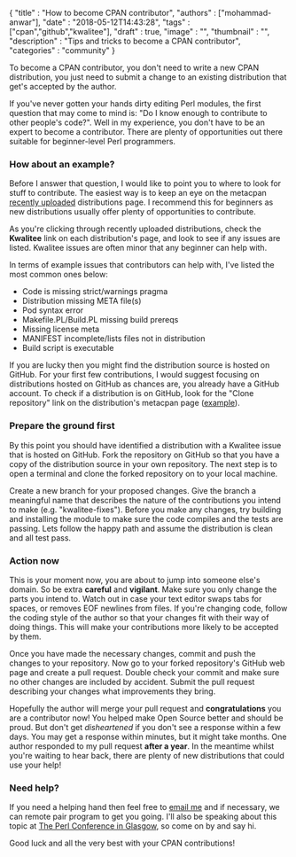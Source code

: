 
  {
    "title"       : "How to become CPAN contributor",
    "authors"     : ["mohammad-anwar"],
    "date"        : "2018-05-12T14:43:28",
    "tags"        : ["cpan","github","kwalitee"],
    "draft"       : true,
    "image"       : "",
    "thumbnail"   : "",
    "description" : "Tips and tricks to become a CPAN contributor",
    "categories"  : "community"
  }

To become a CPAN contributor, you don't need to write a new CPAN distribution, you just need to submit a change to an existing distribution that get's accepted by the author.

If you've never gotten your hands dirty editing Perl modules, the first question that may come to mind is: "Do I know enough to contribute to other people's code?". Well in my experience, you don't have to be an expert to become a contributor. There are plenty of opportunities out there suitable for beginner-level Perl programmers.


### How about an example?

Before I answer that question, I would like to point you to where to look for stuff to contribute. The easiest way is to keep an eye on the metacpan [recently uploaded](https://metacpan.org/recent) distributions page. I recommend this for beginners as new distributions usually offer plenty of opportunities to contribute.

As you're clicking through recently uploaded distributions, check the **Kwalitee** link on each distribution's page, and look to see if any issues are listed. Kwalitee issues are often minor that any beginner can help with.

In terms of example issues that contributors can help with, I've listed the most common ones below:

  * Code is missing strict/warnings pragma
  * Distribution missing META file(s)
  * Pod syntax error
  * Makefile.PL/Build.PL missing build prereqs
  * Missing license meta
  * MANIFEST incomplete/lists files not in distribution
  * Build script is executable

If you are lucky then you might find the distribution source is hosted on GitHub. For your first few contributions, I would suggest focusing on distributions hosted on GitHub as chances are, you already have a GitHub account. To check if a distribution is on GitHub, look for the "Clone repository" link on the distribution's metacpan page ([example](https://metacpan.org/pod/Term::ProgressBar)).

### Prepare the ground first

By this point you should have identified a distribution with a Kwalitee issue that is hosted on GitHub. Fork the repository on GitHub so that you have a copy of the distribution source in your own repository. The next step is to open a terminal and clone the forked repository on to your local machine.

Create a new branch for your proposed changes. Give the branch a meaningful name that describes the nature of the contributions you intend to make (e.g. "kwalitee-fixes"). Before you make any changes, try building and installing the module to make sure the code compiles and the tests are passing. Lets follow the happy path and assume the distribution is clean and all test pass.

### Action now

This is your moment now, you are about to jump into someone else's domain. So be extra **careful** and **vigilant**. Make sure you only change the parts you intend to. Watch out in case your text editor swaps tabs for spaces, or removes EOF newlines from files. If you're changing code, follow the coding style of the author so that your changes fit with their way of doing things. This will make your contributions more likely to be accepted by them.

Once you have made the necessary changes, commit and push the changes to your repository. Now go to your forked repository's GitHub web page and create a pull request. Double check your commit and make sure no other changes are included by accident. Submit the pull request describing your changes what improvements they bring.

Hopefully the author will merge your pull request and **congratulations** you are a contributor now! You helped make Open Source better and should be proud. But don't get *disheartened* if you don't see a response within a few days. You may get a response within minutes, but it might take months. One author responded to my pull request **after a year**. In the meantime whilst you're waiting to hear back, there are plenty of new distributions that could use your help!

### Need help?

If you need a helping hand then feel free to [email me](mailto:mohammad.anwar@yahoo.com) and if necessary, we can remote pair program to get you going. I'll also be speaking about this topic at [The Perl Conference in Glasgow](http://act.perlconference.org/tpc-2018-glasgow/), so come on by and say hi.

Good luck and all the very best with your CPAN contributions!
